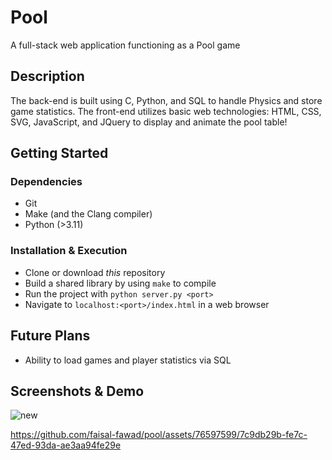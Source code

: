 # Pool
A full-stack web application functioning as a Pool game

## Description
The back-end is built using C, Python, and SQL to handle Physics and store game statistics. The front-end utilizes basic web technologies: HTML, CSS, SVG, JavaScript, and JQuery to display and animate the pool table!

## Getting Started

### Dependencies
- Git
- Make (and the Clang compiler)
- Python (>3.11)

### Installation & Execution
- Clone or download *this* repository
- Build a shared library by using `make` to compile
- Run the project with `python server.py <port>`
- Navigate to `localhost:<port>/index.html` in a web browser

## Future Plans
- Ability to load games and player statistics via SQL

## Screenshots & Demo
![new](https://github.com/faisal-fawad/pool/assets/76597599/1d91c9ed-aa9f-4b8d-9fa5-18848fba5825)

https://github.com/faisal-fawad/pool/assets/76597599/7c9db29b-fe7c-47ed-93da-ae3aa94fe29e

